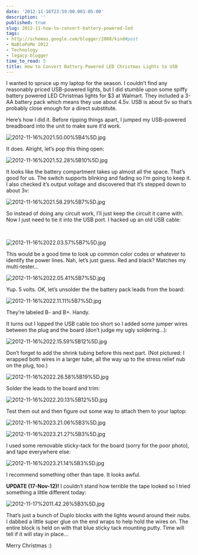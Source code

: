 ```yaml
---
date: '2012-11-16T23:59:00.001-05:00'
description: ''
published: true
slug: 2012-11-how-to-convert-battery-powered-led
tags:
- http://schemas.google.com/blogger/2008/kind#post
- NaBloPoMo 2012
- Technology
- legacy-blogger
time_to_read: 5
title: How to Convert Battery-Powered LED Christmas Lights to USB
---
```



I wanted to spruce up my laptop for the season. I couldn’t find any reasonably priced USB-powered lights, but I did stumble upon some spiffy battery powered LED Christmas lights for $3 at Walmart. They included a 3-AA battery pack which means they use about 4.5v. USB is about 5v so that’s probably close enough for a direct substitute.

Here’s how I did it. Before ripping things apart, I jumped my USB-powered breadboard into the unit to make sure it’d work. 

![2012-11-16%2021.50.00%5B4%5D.jpg](2012-11-16%2021.50.00%5B4%5D.jpg)

It does. Alright, let’s pop this thing open:

![2012-11-16%2021.52.28%5B10%5D.jpg](2012-11-16%2021.52.28%5B10%5D.jpg)

It looks like the battery compartment takes up almost all the space. That’s good for us. The switch supports blinking and fading so I’m going to keep it. I also checked it’s output voltage and discovered that it’s stepped down to about 3v:

![2012-11-16%2021.58.29%5B7%5D.jpg](2012-11-16%2021.58.29%5B7%5D.jpg)

So instead of doing any circuit work, I’ll just keep the circuit it came with. Now I just need to tie it into the USB port. I hacked up an old USB cable:

&#160;

![2012-11-16%2022.03.57%5B7%5D.jpg](2012-11-16%2022.03.57%5B7%5D.jpg)

This would be a good time to look up common color codes or whatever to identify the power lines. Nah, let’s just guess. Red and black? Matches my multi-tester…

![2012-11-16%2022.05.41%5B7%5D.jpg](2012-11-16%2022.05.41%5B7%5D.jpg)

Yup. 5 volts. OK, let’s unsolder the the battery pack leads from the board:

![2012-11-16%2022.11.11%5B7%5D.jpg](2012-11-16%2022.11.11%5B7%5D.jpg)

They’re labeled B- and B+. Handy.

It turns out I lopped the USB cable too short so I added some jumper wires between the plug and the board (don’t judge my ugly soldering…):

![2012-11-16%2022.15.59%5B12%5D.jpg](2012-11-16%2022.15.59%5B12%5D.jpg)

Don’t forget to add the shrink tubing before this next part. (Not pictured: I wrapped both wires in a larger tube, all the way up to the stress relief nub on the plug, too.)

![2012-11-16%2022.26.58%5B19%5D.jpg](2012-11-16%2022.26.58%5B19%5D.jpg)

Solder the leads to the board and trim:  

![2012-11-16%2022.20.13%5B12%5D.jpg](2012-11-16%2022.20.13%5B12%5D.jpg)

Test them out and then figure out some way to attach them to your laptop:

![2012-11-16%2023.21.06%5B3%5D.jpg](2012-11-16%2023.21.06%5B3%5D.jpg)

![2012-11-16%2023.21.27%5B3%5D.jpg](2012-11-16%2023.21.27%5B3%5D.jpg)

I used some removable sticky-tack for the board (sorry for the poor photo), and tape everywhere else:

![2012-11-16%2023.21.14%5B3%5D.jpg](2012-11-16%2023.21.14%5B3%5D.jpg)

I recommend something other than tape. It looks awful.

**UPDATE (17-Nov-12)!** I couldn’t stand how terrible the tape looked so I tried something a little different today:

![2012-11-17%2011.42.26%5B3%5D.jpg](2012-11-17%2011.42.26%5B3%5D.jpg)

That’s just a bunch of Duplo blocks with the lights wound around their nubs. I dabbed a little super glue on the end wraps to help hold the wires on. The entire block is held on with that blue sticky tack mounting putty. Time will tell if it will stay in place…

Merry Christmas :)